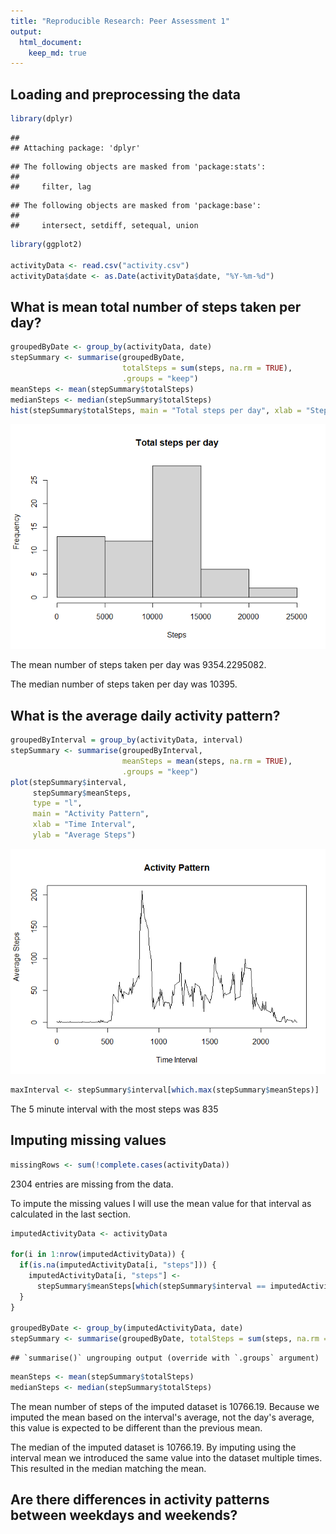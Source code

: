```yaml
---
title: "Reproducible Research: Peer Assessment 1"
output: 
  html_document:
    keep_md: true
---
```



## Loading and preprocessing the data


```r
library(dplyr)
```

```
## 
## Attaching package: 'dplyr'
```

```
## The following objects are masked from 'package:stats':
## 
##     filter, lag
```

```
## The following objects are masked from 'package:base':
## 
##     intersect, setdiff, setequal, union
```

```r
library(ggplot2)

activityData <- read.csv("activity.csv")
activityData$date <- as.Date(activityData$date, "%Y-%m-%d")
```

## What is mean total number of steps taken per day?


```r
groupedByDate <- group_by(activityData, date)
stepSummary <- summarise(groupedByDate, 
                         totalSteps = sum(steps, na.rm = TRUE), 
                         .groups = "keep")
meanSteps <- mean(stepSummary$totalSteps)
medianSteps <- median(stepSummary$totalSteps)
hist(stepSummary$totalSteps, main = "Total steps per day", xlab = "Steps")
```

![](PA1_template_files/figure-html/unnamed-chunk-2-1.png)<!-- -->

The mean number of steps taken per day was 9354.2295082.

The median number of steps taken per day was 10395.


## What is the average daily activity pattern?


```r
groupedByInterval = group_by(activityData, interval)
stepSummary <- summarise(groupedByInterval, 
                         meanSteps = mean(steps, na.rm = TRUE), 
                         .groups = "keep")
plot(stepSummary$interval, 
     stepSummary$meanSteps, 
     type = "l", 
     main = "Activity Pattern", 
     xlab = "Time Interval", 
     ylab = "Average Steps")
```

![](PA1_template_files/figure-html/unnamed-chunk-3-1.png)<!-- -->

```r
maxInterval <- stepSummary$interval[which.max(stepSummary$meanSteps)]
```
The 5 minute interval with the most steps was 835

## Imputing missing values


```r
missingRows <- sum(!complete.cases(activityData))
```
2304 entries are missing from the data.

To impute the missing values I will use the mean value for that interval as calculated in the last section.


```r
imputedActivityData <- activityData

for(i in 1:nrow(imputedActivityData)) {
  if(is.na(imputedActivityData[i, "steps"])) {
    imputedActivityData[i, "steps"] <- 
      stepSummary$meanSteps[which(stepSummary$interval == imputedActivityData$interval[i], arr.ind = TRUE)]
  }
}

groupedByDate <- group_by(imputedActivityData, date)
stepSummary <- summarise(groupedByDate, totalSteps = sum(steps, na.rm = TRUE))
```

```
## `summarise()` ungrouping output (override with `.groups` argument)
```

```r
meanSteps <- mean(stepSummary$totalSteps)
medianSteps <- median(stepSummary$totalSteps)
```

The mean number of steps of the imputed dataset is 10766.19. Because we imputed the mean based on the interval's average, not the day's average, this value is expected to be different than the previous mean. 

The median of the imputed dataset is 10766.19. By imputing using the interval mean we introduced the same value into the dataset multiple times. This resulted in the median matching the mean.

## Are there differences in activity patterns between weekdays and weekends?

